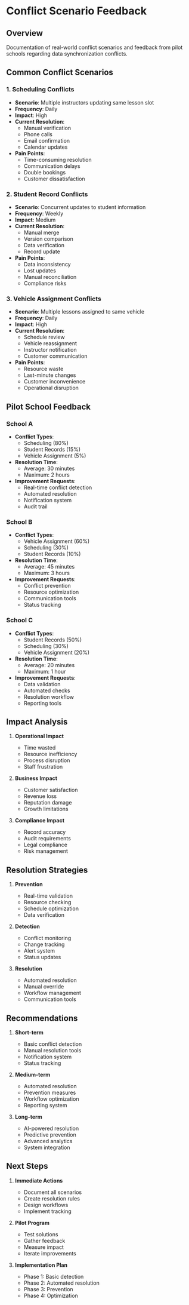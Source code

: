 # Conflict Scenario Feedback

## Overview
Documentation of real-world conflict scenarios and feedback from pilot schools regarding data synchronization conflicts.

## Common Conflict Scenarios

### 1. Scheduling Conflicts
- **Scenario**: Multiple instructors updating same lesson slot
- **Frequency**: Daily
- **Impact**: High
- **Current Resolution**:
  - Manual verification
  - Phone calls
  - Email confirmation
  - Calendar updates
- **Pain Points**:
  - Time-consuming resolution
  - Communication delays
  - Double bookings
  - Customer dissatisfaction

### 2. Student Record Conflicts
- **Scenario**: Concurrent updates to student information
- **Frequency**: Weekly
- **Impact**: Medium
- **Current Resolution**:
  - Manual merge
  - Version comparison
  - Data verification
  - Record update
- **Pain Points**:
  - Data inconsistency
  - Lost updates
  - Manual reconciliation
  - Compliance risks

### 3. Vehicle Assignment Conflicts
- **Scenario**: Multiple lessons assigned to same vehicle
- **Frequency**: Daily
- **Impact**: High
- **Current Resolution**:
  - Schedule review
  - Vehicle reassignment
  - Instructor notification
  - Customer communication
- **Pain Points**:
  - Resource waste
  - Last-minute changes
  - Customer inconvenience
  - Operational disruption

## Pilot School Feedback

### School A
- **Conflict Types**:
  - Scheduling (80%)
  - Student Records (15%)
  - Vehicle Assignment (5%)
- **Resolution Time**:
  - Average: 30 minutes
  - Maximum: 2 hours
- **Improvement Requests**:
  - Real-time conflict detection
  - Automated resolution
  - Notification system
  - Audit trail

### School B
- **Conflict Types**:
  - Vehicle Assignment (60%)
  - Scheduling (30%)
  - Student Records (10%)
- **Resolution Time**:
  - Average: 45 minutes
  - Maximum: 3 hours
- **Improvement Requests**:
  - Conflict prevention
  - Resource optimization
  - Communication tools
  - Status tracking

### School C
- **Conflict Types**:
  - Student Records (50%)
  - Scheduling (30%)
  - Vehicle Assignment (20%)
- **Resolution Time**:
  - Average: 20 minutes
  - Maximum: 1 hour
- **Improvement Requests**:
  - Data validation
  - Automated checks
  - Resolution workflow
  - Reporting tools

## Impact Analysis

1. **Operational Impact**
   - Time wasted
   - Resource inefficiency
   - Process disruption
   - Staff frustration

2. **Business Impact**
   - Customer satisfaction
   - Revenue loss
   - Reputation damage
   - Growth limitations

3. **Compliance Impact**
   - Record accuracy
   - Audit requirements
   - Legal compliance
   - Risk management

## Resolution Strategies

1. **Prevention**
   - Real-time validation
   - Resource checking
   - Schedule optimization
   - Data verification

2. **Detection**
   - Conflict monitoring
   - Change tracking
   - Alert system
   - Status updates

3. **Resolution**
   - Automated resolution
   - Manual override
   - Workflow management
   - Communication tools

## Recommendations

1. **Short-term**
   - Basic conflict detection
   - Manual resolution tools
   - Notification system
   - Status tracking

2. **Medium-term**
   - Automated resolution
   - Prevention measures
   - Workflow optimization
   - Reporting system

3. **Long-term**
   - AI-powered resolution
   - Predictive prevention
   - Advanced analytics
   - System integration

## Next Steps

1. **Immediate Actions**
   - Document all scenarios
   - Create resolution rules
   - Design workflows
   - Implement tracking

2. **Pilot Program**
   - Test solutions
   - Gather feedback
   - Measure impact
   - Iterate improvements

3. **Implementation Plan**
   - Phase 1: Basic detection
   - Phase 2: Automated resolution
   - Phase 3: Prevention
   - Phase 4: Optimization 